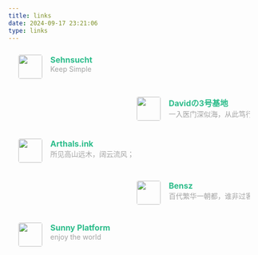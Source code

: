 ```yaml
---
title: links
date: 2024-09-17 23:21:06
type: links
---
```



<div class="post-body">
   <div id="links">
      <style>
         .links-content{
         margin-top:1rem;
         }
         .link-navigation::after {
         content: " ";
         display: block;
         clear: both;
         }
         .card {
         width: 45%;
         font-size: 1rem;
         padding: 10px 20px;
         border-radius: 4px;
         transition-duration: 0.15s;
         margin-bottom: 1rem;
         display:flex;
         }
         .card:nth-child(odd) {
         float: left;
         }
         .card:nth-child(even) {
         float: right;
         }
         .card:hover {
         transform: scale(1.1);
         box-shadow: 0 2px 6px 0 rgba(0, 0, 0, 0.12), 0 0 6px 0 rgba(0, 0, 0, 0.04);
         }
         .card a {
         border:none;
         }
         .card .ava {
         width: 3rem!important;
         height: 3rem!important;
         margin:0!important;
         margin-right: 1em!important;
         border-radius:4px;
         }
         .card .card-header {
         font-style: italic;
         overflow: hidden;
         width: 100%;
         }
         .card .card-header a {
         font-style: normal;
         color: #2bbc8a;
         font-weight: bold;
         text-decoration: none;
         }
         .card .card-header a:hover {
         color: #d480aa;
         text-decoration: none;
         }
         .card .card-header .info {
         font-style:normal;
         color:#a3a3a3;
         font-size:14px;
         min-width: 0;
         overflow: hidden;
         white-space: nowrap;
         }
      </style>
      <div class="links-content">
         <div class="link-navigation">
            <div class="card">
               <img class="ava" src="https://blog.sehnsucht.top/favicon.svg" />
               <div class="card-header">
                  <div>
                     <a href="https://blog.sehnsucht.top/">Sehnsucht</a>
                  </div>
                  <div class="info">Keep Simple</div>
               </div>
            </div>
                <div class="card">
               <img class="ava" src="https://www.david03.top/favicon.ico" />
               <div class="card-header">
                  <div>
                     <a href="https://www.david03.top/">Davidの3号基地</a>
                  </div>
                  <div class="info">一入医门深似海，从此笃行无归途</div>
               </div>
            </div>
            <div class="card">
               <img class="ava" src="https://cdn.arthals.ink/Arthals.png" />
               <div class="card-header">
                  <div>
                     <a href="https://arthals.ink/">Arthals.ink</a>
                  </div>
                  <div class="info">所见高山远木，阔云流风；所幸岁月盈余，了无拘束。</div>
               </div>
            </div>
              <div class="card">
               <img class="ava" src="https://blognas.hwb0307.com/logo.jpg" />
               <div class="card-header">
                  <div>
                     <a href="https://blognas.hwb0307.com/">Bensz</a>
                  </div>
                  <div class="info">百代繁华一朝都，谁非过客；千秋明月吹角寒，花是主人。</div>
               </div>
            </div>
            <div class="link-navigation">
            <div class="card">
               <img class="ava" src="https://cinlon-1321499378.cos.ap-beijing.myqcloud.com/imgsliang.jpg" />
               <div class="card-header">
                  <div>
                     <a href="https://www.cinlon.top/">Sunny Platform</a>
                  </div>
                  <div class="info">enjoy the world</div>
               </div>
            </div>
         </div>
      </div>
   </div>
</div>

